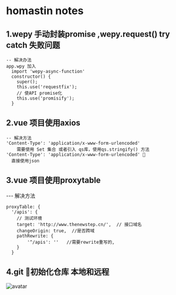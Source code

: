 #  homastin notes

## 1.wepy 手动封装promise ,wepy.request() try catch 失败问题 
    -- 解决办法
    app.wpy 加入 
      import 'wepy-async-function'
      constructor() {
        super();
        this.use('requestfix');
        // 使API promise化
        this.use('promisify');
      }

## 2.vue 项目使用axios
    -- 解决方法
    'Content-Type': 'application/x-www-form-urlencoded' 
        需要使用 Set 集合 或者引入 qs库，使用qs.stringify() 方法
    'Content-Type': 'application/x-www-form-urlencoded' 
      直接使用json

 ## 3.vue 项目使用proxytable   
  --- 解决方法

    proxyTable: {
      '/apis': {
        // 测试环境
        target: 'http://www.thenewstep.cn/',  // 接口域名
        changeOrigin: true,  //是否跨域
        pathRewrite: {
            '^/apis': ''   //需要rewrite重写的,
        }              
      }

      
## 4.git 初始化仓库 本地和远程
 ![avatar](https://bmsoft.oss-cn-shanghai.aliyuncs.com/images/gitlab.png)


